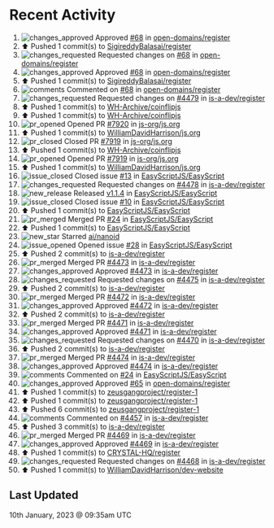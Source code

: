 # Recent Activity

<!--RECENT_ACTIVITY:start-->
1. ![changes_approved](https://cdn.jsdelivr.net/gh/Readme-Workflows/Readme-Icons@main/icons/octicons/ApprovedChanges.svg) Approved [#68](https://github.com/open-domains/register/pull/68#pullrequestreview-1241781980) in [open-domains/register](https://github.com/open-domains/register)<br>
2. ⬆️ Pushed 1 commit(s) to [SigireddyBalasai/register](https://github.com/SigireddyBalasai/register)<br>
3. ![changes_requested](https://cdn.jsdelivr.net/gh/Readme-Workflows/Readme-Icons@main/icons/octicons/RequestedChanges.svg) Requested changes on [#68](https://github.com/open-domains/register/pull/68#pullrequestreview-1241634132) in [open-domains/register](https://github.com/open-domains/register)<br>
4. ![changes_approved](https://cdn.jsdelivr.net/gh/Readme-Workflows/Readme-Icons@main/icons/octicons/ApprovedChanges.svg) Approved [#68](https://github.com/open-domains/register/pull/68#pullrequestreview-1241633485) in [open-domains/register](https://github.com/open-domains/register)<br>
5. ⬆️ Pushed 1 commit(s) to [SigireddyBalasai/register](https://github.com/SigireddyBalasai/register)<br>
6. ![comments](https://cdn.jsdelivr.net/gh/Readme-Workflows/Readme-Icons@main/icons/octicons/Comment.svg) Commented on [#68](https://github.com/open-domains/register/pull/68#issuecomment-1376831208) in [open-domains/register](https://github.com/open-domains/register)<br>
7. ![changes_requested](https://cdn.jsdelivr.net/gh/Readme-Workflows/Readme-Icons@main/icons/octicons/RequestedChanges.svg) Requested changes on [#4479](https://github.com/is-a-dev/register/pull/4479#pullrequestreview-1241488059) in [is-a-dev/register](https://github.com/is-a-dev/register)<br>
8. ⬆️ Pushed 1 commit(s) to [WH-Archive/coinflipjs](https://github.com/WH-Archive/coinflipjs)<br>
9. ⬆️ Pushed 1 commit(s) to [WH-Archive/coinflipjs](https://github.com/WH-Archive/coinflipjs)<br>
10. ![pr_opened](https://cdn.jsdelivr.net/gh/Readme-Workflows/Readme-Icons@main/icons/octicons/PullRequestOpened.svg) Opened PR [#7920](https://github.com/js-org/js.org/pull/7920) in [js-org/js.org](https://github.com/js-org/js.org)<br>
11. ⬆️ Pushed 1 commit(s) to [WilliamDavidHarrison/js.org](https://github.com/WilliamDavidHarrison/js.org)<br>
12. ![pr_closed](https://cdn.jsdelivr.net/gh/Readme-Workflows/Readme-Icons@main/icons/octicons/PullRequestClosed.svg) Closed PR [#7919](https://github.com/js-org/js.org/pull/7919) in [js-org/js.org](https://github.com/js-org/js.org)<br>
13. ⬆️ Pushed 1 commit(s) to [WH-Archive/coinflipjs](https://github.com/WH-Archive/coinflipjs)<br>
14. ![pr_opened](https://cdn.jsdelivr.net/gh/Readme-Workflows/Readme-Icons@main/icons/octicons/PullRequestOpened.svg) Opened PR [#7919](https://github.com/js-org/js.org/pull/7919) in [js-org/js.org](https://github.com/js-org/js.org)<br>
15. ⬆️ Pushed 1 commit(s) to [WilliamDavidHarrison/js.org](https://github.com/WilliamDavidHarrison/js.org)<br>
16. ![issue_closed](https://cdn.jsdelivr.net/gh/Readme-Workflows/Readme-Icons@main/icons/octicons/IssueClosed.svg) Closed issue [#13](https://github.com/EasyScriptJS/EasyScript/issues/13) in [EasyScriptJS/EasyScript](https://github.com/EasyScriptJS/EasyScript)<br>
17. ![changes_requested](https://cdn.jsdelivr.net/gh/Readme-Workflows/Readme-Icons@main/icons/octicons/RequestedChanges.svg) Requested changes on [#4478](https://github.com/is-a-dev/register/pull/4478#pullrequestreview-1241388679) in [is-a-dev/register](https://github.com/is-a-dev/register)<br>
18. ![new_release](https://cdn.jsdelivr.net/gh/Readme-Workflows/Readme-Icons@main/icons/octicons/Release.svg) Released [v1.1.4](https://github.com/EasyScriptJS/EasyScript/releases/tag/v1.1.4) in [EasyScriptJS/EasyScript](https://github.com/EasyScriptJS/EasyScript)<br>
19. ![issue_closed](https://cdn.jsdelivr.net/gh/Readme-Workflows/Readme-Icons@main/icons/octicons/IssueClosed.svg) Closed issue [#10](https://github.com/EasyScriptJS/EasyScript/issues/10) in [EasyScriptJS/EasyScript](https://github.com/EasyScriptJS/EasyScript)<br>
20. ⬆️ Pushed 1 commit(s) to [EasyScriptJS/EasyScript](https://github.com/EasyScriptJS/EasyScript)<br>
21. ![pr_merged](https://cdn.jsdelivr.net/gh/Readme-Workflows/Readme-Icons@main/icons/octicons/PullRequestMerged.svg) Merged PR [#24](https://github.com/EasyScriptJS/EasyScript/pull/24) in [EasyScriptJS/EasyScript](https://github.com/EasyScriptJS/EasyScript)<br>
22. ⬆️ Pushed 1 commit(s) to [EasyScriptJS/EasyScript](https://github.com/EasyScriptJS/EasyScript)<br>
23. ![new_star](https://cdn.jsdelivr.net/gh/Readme-Workflows/Readme-Icons@main/icons/octicons/StarredRepositoryYellow.svg) Starred [ai/nanoid](https://github.com/ai/nanoid)<br>
24. ![issue_opened](https://cdn.jsdelivr.net/gh/Readme-Workflows/Readme-Icons@main/icons/octicons/IssueOpened.svg) Opened issue [#28](https://github.com/EasyScriptJS/EasyScript/issues/28) in [EasyScriptJS/EasyScript](https://github.com/EasyScriptJS/EasyScript)<br>
25. ⬆️ Pushed 2 commit(s) to [is-a-dev/register](https://github.com/is-a-dev/register)<br>
26. ![pr_merged](https://cdn.jsdelivr.net/gh/Readme-Workflows/Readme-Icons@main/icons/octicons/PullRequestMerged.svg) Merged PR [#4473](https://github.com/is-a-dev/register/pull/4473) in [is-a-dev/register](https://github.com/is-a-dev/register)<br>
27. ![changes_approved](https://cdn.jsdelivr.net/gh/Readme-Workflows/Readme-Icons@main/icons/octicons/ApprovedChanges.svg) Approved [#4473](https://github.com/is-a-dev/register/pull/4473#pullrequestreview-1241358056) in [is-a-dev/register](https://github.com/is-a-dev/register)<br>
28. ![changes_requested](https://cdn.jsdelivr.net/gh/Readme-Workflows/Readme-Icons@main/icons/octicons/RequestedChanges.svg) Requested changes on [#4475](https://github.com/is-a-dev/register/pull/4475#pullrequestreview-1241357722) in [is-a-dev/register](https://github.com/is-a-dev/register)<br>
29. ⬆️ Pushed 2 commit(s) to [is-a-dev/register](https://github.com/is-a-dev/register)<br>
30. ![pr_merged](https://cdn.jsdelivr.net/gh/Readme-Workflows/Readme-Icons@main/icons/octicons/PullRequestMerged.svg) Merged PR [#4472](https://github.com/is-a-dev/register/pull/4472) in [is-a-dev/register](https://github.com/is-a-dev/register)<br>
31. ![changes_approved](https://cdn.jsdelivr.net/gh/Readme-Workflows/Readme-Icons@main/icons/octicons/ApprovedChanges.svg) Approved [#4472](https://github.com/is-a-dev/register/pull/4472#pullrequestreview-1241356891) in [is-a-dev/register](https://github.com/is-a-dev/register)<br>
32. ⬆️ Pushed 2 commit(s) to [is-a-dev/register](https://github.com/is-a-dev/register)<br>
33. ![pr_merged](https://cdn.jsdelivr.net/gh/Readme-Workflows/Readme-Icons@main/icons/octicons/PullRequestMerged.svg) Merged PR [#4471](https://github.com/is-a-dev/register/pull/4471) in [is-a-dev/register](https://github.com/is-a-dev/register)<br>
34. ![changes_approved](https://cdn.jsdelivr.net/gh/Readme-Workflows/Readme-Icons@main/icons/octicons/ApprovedChanges.svg) Approved [#4471](https://github.com/is-a-dev/register/pull/4471#pullrequestreview-1241354631) in [is-a-dev/register](https://github.com/is-a-dev/register)<br>
35. ![changes_requested](https://cdn.jsdelivr.net/gh/Readme-Workflows/Readme-Icons@main/icons/octicons/RequestedChanges.svg) Requested changes on [#4470](https://github.com/is-a-dev/register/pull/4470#pullrequestreview-1241354173) in [is-a-dev/register](https://github.com/is-a-dev/register)<br>
36. ⬆️ Pushed 2 commit(s) to [is-a-dev/register](https://github.com/is-a-dev/register)<br>
37. ![pr_merged](https://cdn.jsdelivr.net/gh/Readme-Workflows/Readme-Icons@main/icons/octicons/PullRequestMerged.svg) Merged PR [#4474](https://github.com/is-a-dev/register/pull/4474) in [is-a-dev/register](https://github.com/is-a-dev/register)<br>
38. ![changes_approved](https://cdn.jsdelivr.net/gh/Readme-Workflows/Readme-Icons@main/icons/octicons/ApprovedChanges.svg) Approved [#4474](https://github.com/is-a-dev/register/pull/4474#pullrequestreview-1241348081) in [is-a-dev/register](https://github.com/is-a-dev/register)<br>
39. ![comments](https://cdn.jsdelivr.net/gh/Readme-Workflows/Readme-Icons@main/icons/octicons/Comment.svg) Commented on [#24](https://github.com/EasyScriptJS/EasyScript/pull/24#issuecomment-1376496888) in [EasyScriptJS/EasyScript](https://github.com/EasyScriptJS/EasyScript)<br>
40. ![changes_approved](https://cdn.jsdelivr.net/gh/Readme-Workflows/Readme-Icons@main/icons/octicons/ApprovedChanges.svg) Approved [#65](https://github.com/open-domains/register/pull/65#pullrequestreview-1241321288) in [open-domains/register](https://github.com/open-domains/register)<br>
41. ⬆️ Pushed 1 commit(s) to [zeusgangproject/register-1](https://github.com/zeusgangproject/register-1)<br>
42. ⬆️ Pushed 1 commit(s) to [zeusgangproject/register-1](https://github.com/zeusgangproject/register-1)<br>
43. ⬆️ Pushed 6 commit(s) to [zeusgangproject/register-1](https://github.com/zeusgangproject/register-1)<br>
44. ![comments](https://cdn.jsdelivr.net/gh/Readme-Workflows/Readme-Icons@main/icons/octicons/Comment.svg) Commented on [#4457](https://github.com/is-a-dev/register/pull/4457#issuecomment-1376454005) in [is-a-dev/register](https://github.com/is-a-dev/register)<br>
45. ⬆️ Pushed 3 commit(s) to [is-a-dev/register](https://github.com/is-a-dev/register)<br>
46. ![pr_merged](https://cdn.jsdelivr.net/gh/Readme-Workflows/Readme-Icons@main/icons/octicons/PullRequestMerged.svg) Merged PR [#4469](https://github.com/is-a-dev/register/pull/4469) in [is-a-dev/register](https://github.com/is-a-dev/register)<br>
47. ![changes_approved](https://cdn.jsdelivr.net/gh/Readme-Workflows/Readme-Icons@main/icons/octicons/ApprovedChanges.svg) Approved [#4469](https://github.com/is-a-dev/register/pull/4469#pullrequestreview-1240512201) in [is-a-dev/register](https://github.com/is-a-dev/register)<br>
48. ⬆️ Pushed 1 commit(s) to [CRYSTAL-HQ/register](https://github.com/CRYSTAL-HQ/register)<br>
49. ![changes_requested](https://cdn.jsdelivr.net/gh/Readme-Workflows/Readme-Icons@main/icons/octicons/RequestedChanges.svg) Requested changes on [#4468](https://github.com/is-a-dev/register/pull/4468#pullrequestreview-1240510451) in [is-a-dev/register](https://github.com/is-a-dev/register)<br>
50. ⬆️ Pushed 1 commit(s) to [WilliamDavidHarrison/dev-website](https://github.com/WilliamDavidHarrison/dev-website)<br>
<!--RECENT_ACTIVITY:end-->

## Last Updated
<!--RECENT_ACTIVITY:last_update-->
10th January, 2023 @ 09:35am UTC
<!--RECENT_ACTIVITY:last_update_end-->
